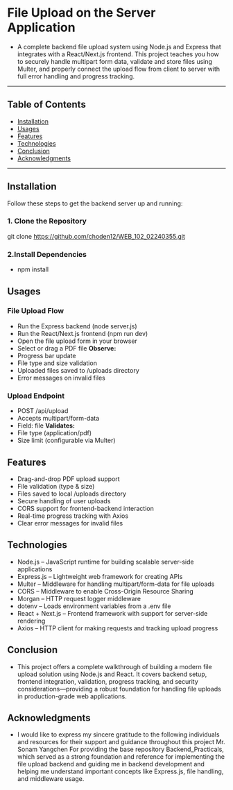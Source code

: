 # File Upload on the Server Application
- A complete backend file upload system using Node.js and Express that integrates with a React/Next.js frontend. This project teaches you how to securely handle multipart form data, validate and store files using Multer, and properly connect the upload flow from client to server with full error handling and progress tracking.

---

## Table of Contents

- [Installation](#installation)
- [Usages](#usages)
- [Features](#features)
- [Technologies](#technologies)
- [Conclusion](#conclusion)
- [Acknowledgments](#acknowledgments)

---

## Installation

Follow these steps to get the backend server up and running:

### 1. Clone the Repository
git clone <https://github.com/choden12/WEB_102_02240355.git>

### 2.Install Dependencies
- npm install

## Usages
### File Upload Flow
- Run the Express backend (node server.js)
- Run the React/Next.js frontend (npm run dev)
- Open the file upload form in your browser
- Select or drag a PDF file
**Observe:**
- Progress bar update
- File type and size validation
- Uploaded files saved to /uploads directory
- Error messages on invalid files

### Upload Endpoint
- POST /api/upload
- Accepts multipart/form-data
- Field: file
**Validates:**
- File type (application/pdf)
- Size limit (configurable via Multer)

## Features
- Drag-and-drop PDF upload support
- File validation (type & size)
- Files saved to local /uploads directory
- Secure handling of user uploads
- CORS support for frontend-backend interaction
- Real-time progress tracking with Axios
- Clear error messages for invalid files

## Technologies
- Node.js – JavaScript runtime for building scalable server-side applications
- Express.js – Lightweight web framework for creating APIs
- Multer – Middleware for handling multipart/form-data for file uploads
- CORS – Middleware to enable Cross-Origin Resource Sharing
- Morgan – HTTP request logger middleware
- dotenv – Loads environment variables from a .env file
- React + Next.js – Frontend framework with support for server-side rendering
- Axios – HTTP client for making requests and tracking upload progress

## Conclusion
- This project offers a complete walkthrough of building a modern file upload solution using Node.js and React. It covers backend setup, frontend integration, validation, progress tracking, and security considerations—providing a robust foundation for handling file uploads in production-grade web applications.

## Acknowledgments
- I would like to express my sincere gratitude to the following individuals and resources for their support and guidance throughout this project Mr. Sonam Yangchen For providing the base repository Backend_Practicals, which served as a strong foundation and reference for implementing the file upload backend and guiding me in backend development and helping me understand important concepts like Express.js, file handling, and middleware usage.